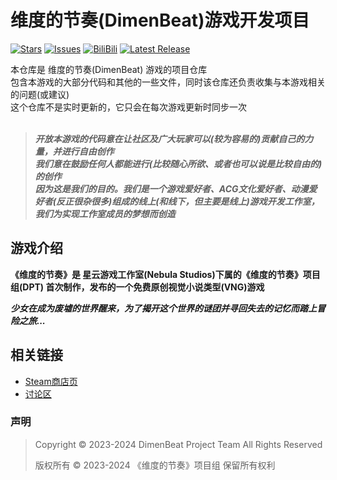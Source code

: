 # 维度的节奏(DimenBeat)游戏开发项目

[![Stars](https://img.shields.io/github/stars/Nebula-Studios/DimenBeat?style=flat&logo=data:image/svg%2bxml;base64,PHN2ZyB4bWxucz0iaHR0cDovL3d3dy53My5vcmcvMjAwMC9zdmciIHZlcnNpb249IjEiIHdpZHRoPSIxNiIgaGVpZ2h0PSIxNiI+PHBhdGggZD0iTTggLjI1YS43NS43NSAwIDAgMSAuNjczLjQxOGwxLjg4MiAzLjgxNSA0LjIxLjYxMmEuNzUuNzUgMCAwIDEgLjQxNiAxLjI3OWwtMy4wNDYgMi45Ny43MTkgNC4xOTJhLjc1MS43NTEgMCAwIDEtMS4wODguNzkxTDggMTIuMzQ3bC0zLjc2NiAxLjk4YS43NS43NSAwIDAgMS0xLjA4OC0uNzlsLjcyLTQuMTk0TC44MTggNi4zNzRhLjc1Ljc1IDAgMCAxIC40MTYtMS4yOGw0LjIxLS42MTFMNy4zMjcuNjY4QS43NS43NSAwIDAgMSA4IC4yNVoiIGZpbGw9IiNlYWM1NGYiLz48L3N2Zz4=&logoSize=auto&label=Stars&labelColor=444444&color=eac54f)](https://github.com/Nebula-Studios/DimenBeat/)
[![Issues](https://img.shields.io/github/issues/Nebula-Studios/DimenBeat?style=flat&label=Issues&labelColor=444444&color=1F883D)](https://github.com/Nebula-Studios/DimenBeat/issues)
[![BiliBili](https://img.shields.io/badge/动态-BiliBili-00A4DB?style=flat&labelColor=444444&logoSize=auto)](https://space.bilibili.com/3546784620087914/dynamic)
[![Latest Release](https://img.shields.io/github/v/release/Nebula-Studios/DimenBeat)](https://github.com/Nebula-Studios/DimenBeat)

本仓库是 维度的节奏(DimenBeat) 游戏的项目仓库<br>
包含本游戏的大部分代码和其他的一些文件，同时该仓库还负责收集与本游戏相关的问题(或建议)<br>
这个仓库不是实时更新的，它只会在每次游戏更新时同步一次<br>
<br>

> _**开放本游戏的代码意在让社区及广大玩家可以(较为容易的)贡献自己的力量，并进行自由创作**_ <br>
> _**我们意在鼓励任何人都能进行(比较随心所欲、或者也可以说是比较自由的)的创作**_ <br>
> _**因为这是我们的目的。我们是一个游戏爱好者、ACG文化爱好者、动漫爱好者(反正很杂很多)组成的线上(和线下，但主要是线上)游戏开发工作室，我们为实现工作室成员的梦想而创造**_ <br>

## 游戏介绍

**《维度的节奏》是 星云游戏工作室(Nebula Studios)下属的《维度的节奏》项目组(DPT) 首次制作，发布的一个免费原创视觉小说类型(VNG)游戏**

_**少女在成为废墟的世界醒来，为了揭开这个世界的谜团并寻回失去的记忆而踏上冒险之旅...**_

## 相关链接
- [Steam商店页](https://store.steampowered.com/app/2919180/DimenBeat)
- [讨论区](https://github.com/Nebula-Studios/DimenBeat/discussions)


### 声明
> Copyright © 2023-2024 DimenBeat Project Team All Rights Reserved
> 
> 版权所有 © 2023-2024 《维度的节奏》项目组 保留所有权利
